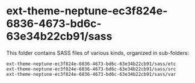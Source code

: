 # ext-theme-neptune-ec3f824e-6836-4673-bd6c-63e34b22cb91/sass

This folder contains SASS files of various kinds, organized in sub-folders:

    ext-theme-neptune-ec3f824e-6836-4673-bd6c-63e34b22cb91/sass/etc
    ext-theme-neptune-ec3f824e-6836-4673-bd6c-63e34b22cb91/sass/src
    ext-theme-neptune-ec3f824e-6836-4673-bd6c-63e34b22cb91/sass/var
